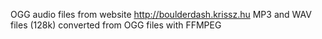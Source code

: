 OGG audio files from website http://boulderdash.krissz.hu
MP3 and WAV files (128k) converted from OGG files with FFMPEG